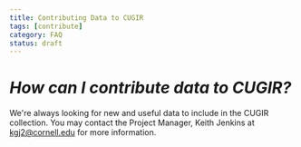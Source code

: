 ```yaml
---
title: Contributing Data to CUGIR
tags: [contribute]
category: FAQ
status: draft
---
```


# *How can I contribute data to CUGIR?*
We're always looking for new and useful data to include in the CUGIR collection. You may contact the Project Manager, Keith Jenkins at [kgj2@cornell.edu](mailto:kgj2@cornell.edu) for more information. 
